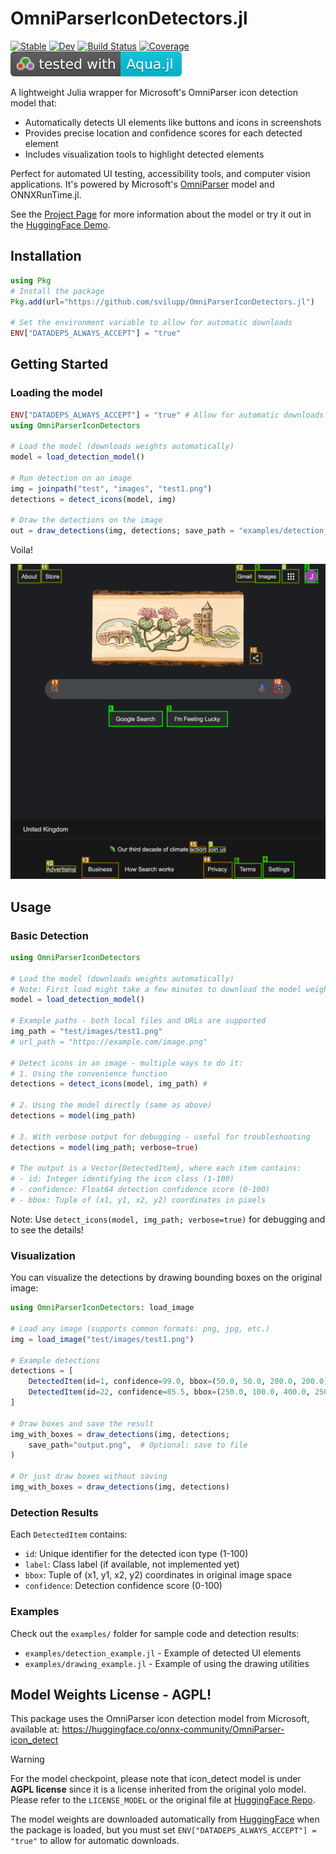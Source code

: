 # OmniParserIconDetectors.jl

[![Stable](https://img.shields.io/badge/docs-stable-blue.svg)](https://svilupp.github.io/OmniParserIconDetectors.jl/stable/) [![Dev](https://img.shields.io/badge/docs-dev-blue.svg)](https://svilupp.github.io/OmniParserIconDetectors.jl/dev/) [![Build Status](https://github.com/svilupp/OmniParserIconDetectors.jl/actions/workflows/CI.yml/badge.svg?branch=main)](https://github.com/svilupp/OmniParserIconDetectors.jl/actions/workflows/CI.yml?query=branch%3Amain) [![Coverage](https://codecov.io/gh/svilupp/OmniParserIconDetectors.jl/branch/main/graph/badge.svg)](https://codecov.io/gh/svilupp/OmniParserIconDetectors.jl) [![Aqua](https://raw.githubusercontent.com/JuliaTesting/Aqua.jl/master/badge.svg)](https://github.com/JuliaTesting/Aqua.jl)

A lightweight Julia wrapper for Microsoft's OmniParser icon detection model that:
- Automatically detects UI elements like buttons and icons in screenshots
- Provides precise location and confidence scores for each detected element
- Includes visualization tools to highlight detected elements

Perfect for automated UI testing, accessibility tools, and computer vision applications.
It's powered by Microsoft's [OmniParser](https://microsoft.github.io/OmniParser/) model and ONNXRunTime.jl.

See the [Project Page](https://microsoft.github.io/OmniParser/) for more information about the model or try it out in the [HuggingFace Demo](https://huggingface.co/spaces/microsoft/OmniParser).

## Installation

```julia
using Pkg
# Install the package
Pkg.add(url="https://github.com/svilupp/OmniParserIconDetectors.jl")

# Set the environment variable to allow for automatic downloads
ENV["DATADEPS_ALWAYS_ACCEPT"] = "true"
```

## Getting Started

### Loading the model

```julia
ENV["DATADEPS_ALWAYS_ACCEPT"] = "true" # Allow for automatic downloads
using OmniParserIconDetectors

# Load the model (downloads weights automatically)
model = load_detection_model()

# Run detection on an image
img = joinpath("test", "images", "test1.png")
detections = detect_icons(model, img)

# Draw the detections on the image
out = draw_detections(img, detections; save_path = "examples/detection_example.png")

```

Voila!

![Detection Example](examples/detection_example.png)

## Usage

### Basic Detection
```julia
using OmniParserIconDetectors

# Load the model (downloads weights automatically)
# Note: First load might take a few minutes to download the model weights (~850MB)
model = load_detection_model()

# Example paths - both local files and URLs are supported
img_path = "test/images/test1.png"
# url_path = "https://example.com/image.png"

# Detect icons in an image - multiple ways to do it:
# 1. Using the convenience function
detections = detect_icons(model, img_path) #

# 2. Using the model directly (same as above)
detections = model(img_path)

# 3. With verbose output for debugging - useful for troubleshooting
detections = model(img_path; verbose=true)

# The output is a Vector{DetectedItem}, where each item contains:
# - id: Integer identifying the icon class (1-100)
# - confidence: Float64 detection confidence score (0-100)
# - bbox: Tuple of (x1, y1, x2, y2) coordinates in pixels
```

Note: Use `detect_icons(model, img_path; verbose=true)` for debugging and to see the details!

### Visualization

You can visualize the detections by drawing bounding boxes on the original image:
```julia
using OmniParserIconDetectors: load_image

# Load any image (supports common formats: png, jpg, etc.)
img = load_image("test/images/test1.png")

# Example detections
detections = [
    DetectedItem(id=1, confidence=99.0, bbox=(50.0, 50.0, 200.0, 200.0)),  # High confidence detection
    DetectedItem(id=22, confidence=85.5, bbox=(250.0, 100.0, 400.0, 250.0))  # Medium confidence detection
]

# Draw boxes and save the result
img_with_boxes = draw_detections(img, detections; 
    save_path="output.png",  # Optional: save to file
)

# Or just draw boxes without saving
img_with_boxes = draw_detections(img, detections)
```

### Detection Results
Each `DetectedItem` contains:
- `id`: Unique identifier for the detected icon type (1-100)
- `label`: Class label (if available, not implemented yet)
- `bbox`: Tuple of (x1, y1, x2, y2) coordinates in original image space
- `confidence`: Detection confidence score (0-100)

### Examples

Check out the `examples/` folder for sample code and detection results:
- `examples/detection_example.jl` - Example of detected UI elements
- `examples/drawing_example.jl` - Example of using the drawing utilities


## Model Weights License - AGPL!

This package uses the OmniParser icon detection model from Microsoft, available at:
https://huggingface.co/onnx-community/OmniParser-icon_detect

> [!WARNING]
>
> For the model checkpoint, please note that icon_detect model is under **AGPL license** since it is a license inherited from the original yolo model. Please refer to the `LICENSE_MODEL` or the original file at [HuggingFace Repo](https://huggingface.co/microsoft/OmniParser/resolve/main/icon_detect/LICENSE).

The model weights are downloaded automatically from [HuggingFace](https://huggingface.co/onnx-community/OmniParser-icon_detect) when the package is loaded, but you must set `ENV["DATADEPS_ALWAYS_ACCEPT"] = "true"` to allow for automatic downloads.
